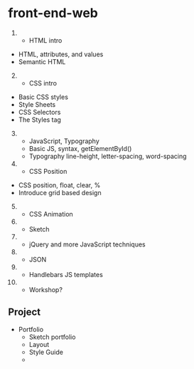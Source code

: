 # front-end-web

1. - HTML intro 
  - HTML, attributes, and values
  - Semantic HTML
2. - CSS intro 
  - Basic CSS styles 
  - Style Sheets
  - CSS Selectors
  - The Styles tag
3. - JavaScript, Typography 
   - Basic JS, syntax, getElementById()
   - Typography line-height, letter-spacing, word-spacing
4. - CSS Position
  - CSS position, float, clear, %
  - Introduce grid based design
5. - CSS Animation 
6. - Sketch
7. - jQuery and more JavaScript techniques
8. - JSON
9. - Handlebars JS templates 
10. - Workshop? 

## Project 
- Portfolio  
  - Sketch portfolio 
  - Layout 
  - Style Guide 
  - 
